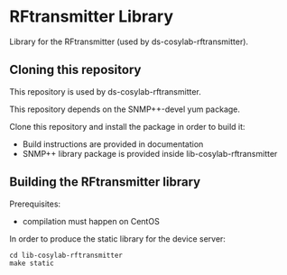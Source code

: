 RFtransmitter Library
==========================

Library for the RFtransmitter (used by ds-cosylab-rftransmitter).

Cloning this repository
-----------------------

This repository is used by ds-cosylab-rftransmitter.

This repository depends on the SNMP++-devel yum package.

Clone this repository and install the package in order to build it:

- Build instructions are provided in documentation
- SNMP++ library package is provided inside lib-cosylab-rftransmitter

Building the RFtransmitter library
-------------------------------------

Prerequisites:

- compilation must happen on CentOS

In order to produce the static library for the device server:

    cd lib-cosylab-rftransmitter
    make static


